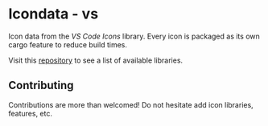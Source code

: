 # Icondata - vs

Icon data from the *VS Code Icons* library. Every icon is packaged as its own cargo feature to reduce build times.

Visit this [repository](https://github.com/Carlosted/icondata) to see a list of available libraries.

## Contributing

Contributions are more than welcomed!
Do not hesitate add icon libraries, features, etc.
